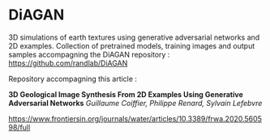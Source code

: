 # DiAGAN
3D simulations of earth textures using generative adversarial networks and 2D examples.
Collection of pretrained models, training images and output samples accompagning the DiAGAN repository : https://github.com/randlab/DiAGAN

Repository accompagning this article :

**3D Geological Image Synthesis From 2D Examples Using Generative Adversarial Networks**
_Guillaume Coiffier, Philippe Renard, Sylvain Lefebvre_

https://www.frontiersin.org/journals/water/articles/10.3389/frwa.2020.560598/full

